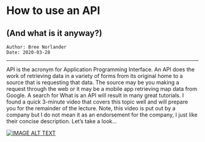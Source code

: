# How to use an API
## (And what is it anyway?)
```
Author: Bree Norlander
Date: 2020-03-28
```
---
API is the acronym for Application Programming Interface. An API does the work of retrieving data in a variety of forms from its original home to a source that is requesting that data. The source may be you making a request through the web or it may be a mobile app retrieving map data from Google. A search for What is an API will result in many great tutorials. I found a quick 3-minute video that covers this topic well and will prepare you for the remainder of the lecture. Note, this video is put out by a company but I do not mean it as an endorsement for the company, I just like their concise description. Let’s take a look…

[![IMAGE ALT TEXT](//img.youtube.com/vi/s7wmiS2mSXY?/default.jpg)](//youtu.be/s7wmiS2mSXY?t=3 "What is an API?")
